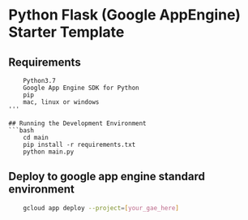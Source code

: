 # Python Flask (Google AppEngine) Starter Template

## Requirements
```
    Python3.7
    Google App Engine SDK for Python
    pip
    mac, linux or windows
'''

## Running the Development Environment
```bash
    cd main
    pip install -r requirements.txt
    python main.py
```

## Deploy to google app engine standard environment
```bash
    gcloud app deploy --project=[your_gae_here]
```
